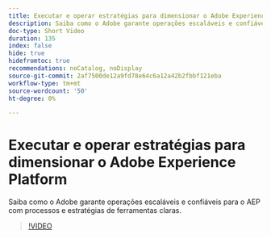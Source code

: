 ```yaml
---
title: Executar e operar estratégias para dimensionar o Adobe Experience Platform
description: Saiba como o Adobe garante operações escaláveis e confiáveis para o AEP com processos e estratégias de ferramentas claras.
doc-type: Short Video
duration: 135
index: false
hide: true
hidefromtoc: true
recommendations: noCatalog, noDisplay
source-git-commit: 2af7500de12a9fd78e64c6a12a42b2fbbf121eba
workflow-type: tm+mt
source-wordcount: '50'
ht-degree: 0%

---
```



# Executar e operar estratégias para dimensionar o Adobe Experience Platform

Saiba como o Adobe garante operações escaláveis e confiáveis para o AEP com processos e estratégias de ferramentas claras.

<!-- 62_S655_3442541_134_run-and-operate-strategies-for-scaling-adobe-experience-platform -->
>[!VIDEO](https://video.tv.adobe.com/v/3458255/?learn=on&enablevpops=true)
